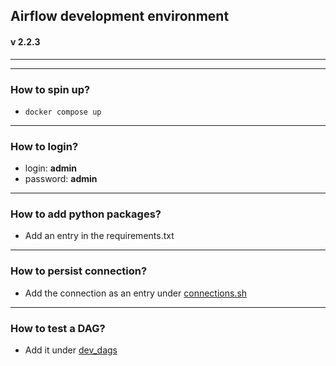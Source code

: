 ## Airflow development environment
#### v 2.2.3
---
---
### How to spin up?
* ```docker compose up```
---
### How to login?
* login:    **admin**
* password: **admin**
---
### How to add python packages?
* Add an entry in the requirements.txt
---
### How to persist connection?
* Add the connection as an entry under [connections.sh](./scripts/connections.sh)
---
### How to test a DAG?
* Add it under [dev_dags](./dev_dags)

